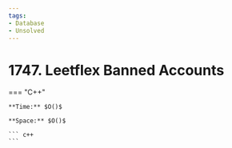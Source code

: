 ```yaml
---
tags:
- Database
- Unsolved
---
```



# 1747. Leetflex Banned Accounts

=== "C++"

    **Time:** $O()$

    **Space:** $O()$

    ``` c++
    ```